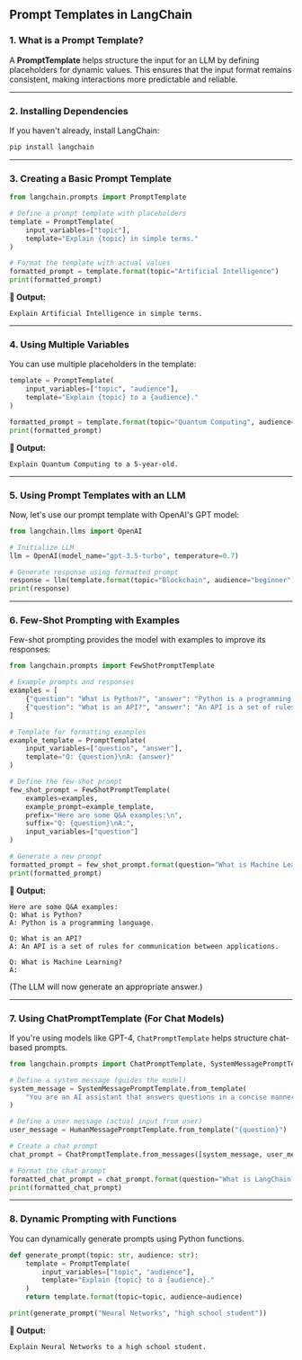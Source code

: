## **Prompt Templates in LangChain**

### **1. What is a Prompt Template?**
A **PromptTemplate** helps structure the input for an LLM by defining placeholders for dynamic values. This ensures that the input format remains consistent, making interactions more predictable and reliable.

---

### **2. Installing Dependencies**
If you haven't already, install LangChain:
```bash
pip install langchain
```

---

### **3. Creating a Basic Prompt Template**
```python
from langchain.prompts import PromptTemplate

# Define a prompt template with placeholders
template = PromptTemplate(
    input_variables=["topic"], 
    template="Explain {topic} in simple terms."
)

# Format the template with actual values
formatted_prompt = template.format(topic="Artificial Intelligence")
print(formatted_prompt)
```
**🔹 Output:**
```
Explain Artificial Intelligence in simple terms.
```

---

### **4. Using Multiple Variables**
You can use multiple placeholders in the template:
```python
template = PromptTemplate(
    input_variables=["topic", "audience"], 
    template="Explain {topic} to a {audience}."
)

formatted_prompt = template.format(topic="Quantum Computing", audience="5-year-old")
print(formatted_prompt)
```
**🔹 Output:**
```
Explain Quantum Computing to a 5-year-old.
```

---

### **5. Using Prompt Templates with an LLM**
Now, let's use our prompt template with OpenAI's GPT model:
```python
from langchain.llms import OpenAI

# Initialize LLM
llm = OpenAI(model_name="gpt-3.5-turbo", temperature=0.7)

# Generate response using formatted prompt
response = llm(template.format(topic="Blockchain", audience="beginner"))
print(response)
```

---

### **6. Few-Shot Prompting with Examples**
Few-shot prompting provides the model with examples to improve its responses:
```python
from langchain.prompts import FewShotPromptTemplate

# Example prompts and responses
examples = [
    {"question": "What is Python?", "answer": "Python is a programming language."},
    {"question": "What is an API?", "answer": "An API is a set of rules for communication between applications."}
]

# Template for formatting examples
example_template = PromptTemplate(
    input_variables=["question", "answer"],
    template="Q: {question}\nA: {answer}"
)

# Define the few-shot prompt
few_shot_prompt = FewShotPromptTemplate(
    examples=examples,
    example_prompt=example_template,
    prefix="Here are some Q&A examples:\n",
    suffix="Q: {question}\nA:",
    input_variables=["question"]
)

# Generate a new prompt
formatted_prompt = few_shot_prompt.format(question="What is Machine Learning?")
print(formatted_prompt)
```
**🔹 Output:**
```
Here are some Q&A examples:
Q: What is Python?
A: Python is a programming language.

Q: What is an API?
A: An API is a set of rules for communication between applications.

Q: What is Machine Learning?
A:
```
(The LLM will now generate an appropriate answer.)

---

### **7. Using ChatPromptTemplate (For Chat Models)**
If you're using models like GPT-4, `ChatPromptTemplate` helps structure chat-based prompts.

```python
from langchain.prompts import ChatPromptTemplate, SystemMessagePromptTemplate, HumanMessagePromptTemplate

# Define a system message (guides the model)
system_message = SystemMessagePromptTemplate.from_template(
    "You are an AI assistant that answers questions in a concise manner."
)

# Define a user message (actual input from user)
user_message = HumanMessagePromptTemplate.from_template("{question}")

# Create a chat prompt
chat_prompt = ChatPromptTemplate.from_messages([system_message, user_message])

# Format the chat prompt
formatted_chat_prompt = chat_prompt.format(question="What is LangChain?")
print(formatted_chat_prompt)
```

---

### **8. Dynamic Prompting with Functions**
You can dynamically generate prompts using Python functions.

```python
def generate_prompt(topic: str, audience: str):
    template = PromptTemplate(
        input_variables=["topic", "audience"],
        template="Explain {topic} to a {audience}."
    )
    return template.format(topic=topic, audience=audience)

print(generate_prompt("Neural Networks", "high school student"))
```
**🔹 Output:**
```
Explain Neural Networks to a high school student.
```
